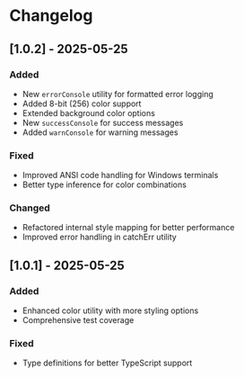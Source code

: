 # Changelog

## [1.0.2] - 2025-05-25
### Added
- New `errorConsole` utility for formatted error logging
- Added 8-bit (256) color support
- Extended background color options
- New `successConsole` for success messages
- Added `warnConsole` for warning messages
### Fixed
- Improved ANSI code handling for Windows terminals
- Better type inference for color combinations
### Changed
- Refactored internal style mapping for better performance
- Improved error handling in catchErr utility

## [1.0.1] - 2025-05-25
### Added
- Enhanced color utility with more styling options
- Comprehensive test coverage
### Fixed
- Type definitions for better TypeScript support